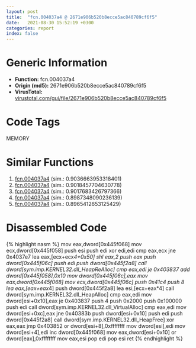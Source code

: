 ```yaml
---
layout: post
title:  "fcn.004037a4 @ 2671e906b520b8ecce5ac840789cf6f5"
date:   2021-08-30 15:52:19 +0300
categories: report
index: false
---
```


# Generic Information
- **Function:** fcn.004037a4
- **Origin (md5):** 2671e906b520b8ecce5ac840789cf6f5
- **VirusTotal:** [virustotal.com/gui/file/2671e906b520b8ecce5ac840789cf6f5][virustotal_ref]

# Code Tags
<span class="tag" id="MEMORY">MEMORY</span>


# Similar Functions

1. [fcn.004037a4][similar_1_ref] (sim.: 0.9036663953318401)
2. [fcn.004037a4][similar_2_ref] (sim.: 0.9018457704630778)
3. [fcn.004037a4][similar_3_ref] (sim.: 0.9017683426797366)
4. [fcn.004037a4][similar_4_ref] (sim.: 0.8987348090236139)
5. [fcn.004037a4][similar_5_ref] (sim.: 0.8965412653125429)


# Disassembled Code

{% highlight nasm %}
mov eax,dword[0x445f068]
mov ecx,dword[0x445f058]
push esi
push edi
xor edi,edi
cmp eax,ecx
jne 0x4037e7
lea eax,[ecx+ecx*4+0x50]
shl eax,2
push eax
push dword[0x445f06c]
push edi
push dword[0x445f2a8]
call dword[sym.imp.KERNEL32.dll_HeapReAlloc]
cmp eax,edi
je 0x403837
add dword[0x445f058],0x10
mov dword[0x445f06c],eax
mov eax,dword[0x445f068]
mov ecx,dword[0x445f06c]
push 0x41c4
push 8
lea eax,[eax+eax*4]
push dword[0x445f2a8]
lea esi,[ecx+eax*4]
call dword[sym.imp.KERNEL32.dll_HeapAlloc]
cmp eax,edi
mov dword[esi+0x10],eax
je 0x403837
push 4
push 0x2000
push 0x100000
push edi
call dword[sym.imp.KERNEL32.dll_VirtualAlloc]
cmp eax,edi
mov dword[esi+0xc],eax
jne 0x40383b
push dword[esi+0x10]
push edi
push dword[0x445f2a8]
call dword[sym.imp.KERNEL32.dll_HeapFree]
xor eax,eax
jmp 0x403852
or dword[esi+8],0xffffffff
mov dword[esi],edi
mov dword[esi+4],edi
inc dword[0x445f068]
mov eax,dword[esi+0x10]
or dword[eax],0xffffffff
mov eax,esi
pop edi
pop esi
ret 
{% endhighlight %}


[similar_1_ref]: /report/fcn.004037a4@b5eea20048e4cae4d6d5cf217b3bf6aa
[similar_2_ref]: /report/fcn.004037a4@eac1782291736df208e1220cf8c38a7c
[similar_3_ref]: /report/fcn.004037a4@90e6d872b1a6ca033a237e29666d0d93
[similar_4_ref]: /report/fcn.004037a4@2f7d0bff2a387da538798c888eb7f4a1
[similar_5_ref]: /report/fcn.004037a4@cbc200f66cbffbddf5df52f7c0da283a
[virustotal_ref]: https://www.virustotal.com/gui/file/2671e906b520b8ecce5ac840789cf6f5